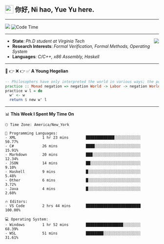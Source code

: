<h2> <img style="vertical-align: text-bottom;" src=https://slackmojis.com/emojis/13253-yay-frog/download/ width=27> 你好, Ni hao, Yue Yu here. </h2>

---

![](https://api.visitorbadge.io/api/visitors?path=https%3A%2F%2Fgithub.com%2Ffishjump%2Ffishjump&amp;countColor=%232ccce4&amp;style=flat) ![Code Time](https://img.shields.io/badge/Code%20Time-467%20hrs%2043%20mins-blue)

---

<img align='right' src=https://slackmojis.com/emojis/5264-coding/download> </td>

- **State**: *Ph.D student at Virginia Tech*
- **Research Interests**: *Formal Verification, Formal Methods, Operating System*
- **Languages**: *C/C++, x86 Assembly, Haskell*

---

🚫 👉 ❌ 👉 ✅ **A Young Hegelian**

``` haskell
-- Philosophers have only interpreted the world in various ways; the point is to change it.
practice :: Monad negation => negation World -> Labor -> negation World
practice w l = do
  w' <- w
  return $ new w' l
```

---


📊 **This Week I Spent My Time On** 

```text
🕑︎ Time Zone: America/New_York

💬 Programming Languages:
- XML            1 hr 23 mins        █████████████░░░░░░░░░░░░     50.77%
- C#             26 mins             ████░░░░░░░░░░░░░░░░░░░░░     15.91%
- Markdown       20 mins             ███░░░░░░░░░░░░░░░░░░░░░░     12.34%
- JSON           14 mins             ██░░░░░░░░░░░░░░░░░░░░░░░     9.10%
- Haskell        9 mins              █░░░░░░░░░░░░░░░░░░░░░░░░     5.48%
- Other          6 mins              █░░░░░░░░░░░░░░░░░░░░░░░░     3.72%
- Java           4 mins              █░░░░░░░░░░░░░░░░░░░░░░░░     2.60%

🔥 Editors:
- VS Code        2 hrs 44 mins       █████████████████████████     100.00%

💻 Operating System:
- Windows        1 hr 52 mins        █████████████████░░░░░░░░     68.39%
- WSL            51 mins             ████████░░░░░░░░░░░░░░░░░     31.61%
```

